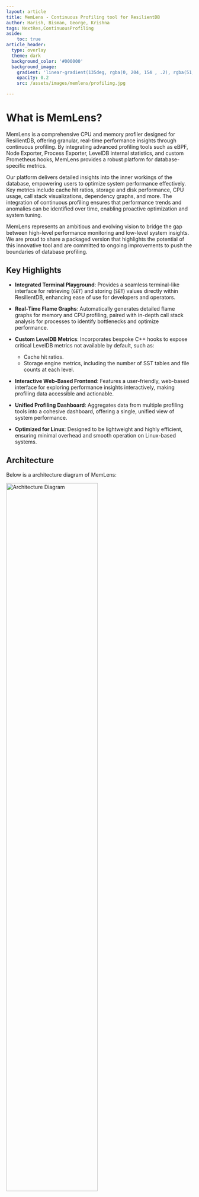 ```yaml
---
layout: article
title: MemLens - Continuous Profiling tool for ResilientDB
author: Harish, Bisman, George, Krishna
tags: NextRes,ContinuousProfiling
aside:
    toc: true
article_header:
  type: overlay
  theme: dark
  background_color: '#000000'
  background_image:
    gradient: 'linear-gradient(135deg, rgba(0, 204, 154 , .2), rgba(51, 154, 154, .2))'
    opacity: 0.2
    src: /assets/images/memlens/profiling.jpg

---
```


# What is MemLens?

MemLens is a comprehensive CPU and memory profiler designed for ResilientDB, offering granular, real-time performance insights through continuous profiling. By integrating advanced profiling tools such as eBPF, Node Exporter, Process Exporter, LevelDB internal statistics, and custom Prometheus hooks, MemLens provides a robust platform for database-specific metrics.

Our platform delivers detailed insights into the inner workings of the database, empowering users to optimize system performance effectively. Key metrics include cache hit ratios, storage and disk performance, CPU usage, call stack visualizations, dependency graphs, and more. The integration of continuous profiling ensures that performance trends and anomalies can be identified over time, enabling proactive optimization and system tuning.

MemLens represents an ambitious and evolving vision to bridge the gap between high-level performance monitoring and low-level system insights. We are proud to share a packaged version that highlights the potential of this innovative tool and are committed to ongoing improvements to push the boundaries of database profiling.

## Key Highlights

- **Integrated Terminal Playground**:
  Provides a seamless terminal-like interface for retrieving (`GET`) and storing (`SET`) values directly within ResilientDB, enhancing ease of use for developers and operators.

- **Real-Time Flame Graphs**:
  Automatically generates detailed flame graphs for memory and CPU profiling, paired with in-depth call stack analysis for processes to identify bottlenecks and optimize performance.

- **Custom LevelDB Metrics**:
  Incorporates bespoke C++ hooks to expose critical LevelDB metrics not available by default, such as:
  - Cache hit ratios.
  - Storage engine metrics, including the number of SST tables and file counts at each level.

- **Interactive Web-Based Frontend**:
  Features a user-friendly, web-based interface for exploring performance insights interactively, making profiling data accessible and actionable.

- **Unified Profiling Dashboard**:
  Aggregates data from multiple profiling tools into a cohesive dashboard, offering a single, unified view of system performance.

- **Optimized for Linux**:
  Designed to be lightweight and highly efficient, ensuring minimal overhead and smooth operation on Linux-based systems.


## Architecture

Below is a architecture diagram of MemLens:

<p>
    <img src="/assets/images/memlens/architecture.jpeg" alt="Architecture Diagram" style="width: 70%"/>
    <br>
    <em>Figure 1. Diagram displaying the architecture of MemLens and how profiling metrics are collected.
    </em>
</p>

The diagram can be broken down as follows. A client request for a particular metric is made by the client to the middleware. This layer acts as a data aggregation platform which collects metrics from the ResDB environment. The various data sources include time series data from `node_exporter`, call stack data from [pyroscope](https://pyroscope.io/), storage engine metrics from hooks integrated into ResDB's CPP source code. ResDB Graphql service is also running to interface GET and SET API calls via HTTP requests.

ResView offers both ways to interact with the ResilientDB architecture, as well as ways to visualize what is occurring in ResilientDB. Users are able to interact with ResilientDB through the application using the transaction forms and "make a replica faulty" buttons. Within the transaction forms, users input the data fields for the transaction they wish to send and press either set or get. Once this transaction is confirmed, it is sent via Axios to the sdk, which verifies the transaction and forwards it to the ReslientDB backend, where it is then processed and executed.

---

## Metrics

### Call Stack Visualization
<p>
    <img src="/assets/images/memlens/flamegraph_get_method.png" alt="Flamegraph Get Method" style="width: 100%"/>
    <br>
    <em>Figure 2. Flamegraph showing Call Stack when a transaction is retrieved
    </em>
</p>
Flamegraph showing the call stack when a Get method is called on ResilientDB's key value store. This graph shows the function caller which is invoked by the ResilientDB-GraphQL service and is serviced at the end by the storage engine which is LevelDB. The storage engine calls the in memory LRU cache to check for cache hits and when not found calls its internal functions to retrieve the key value pair.

### CPU Usage
<p>
    <img src="/assets/images/memlens/cpu_usage.png" alt="CPU Usage Graph" style="width: 100%"/>
    <br>
    <em>Figure 3. Line Graph showing showing CPU usage of ResDB KV Service over a period of 6 hours
    </em>
</p>
Linegraph showing the CPU usage of ResDB's KV Service over a period of 6 hours. This data is collected from [process-exporter](https://github.com/ncabatoff/process-exporter) which is used to profile individual processes and export metrics through prometheus. We run `process-exporter` as `systemd` process to ensure persistent monitoring.

### Storage Engine Metrics
<p>
    <img src="/assets/images/memlens/storage_engine_metrics.png" alt="Storage Engine Metrics" style="width: 100%"/>
    <br>
    <em>Figure 4. Dashboard showing storage engine metrics.
    </em>
</p>
Dashboard showing storage engine metrics, like cache hit ratio, approximate database size of leveldb, snapshot of process metrics like RSS, number of block reads and number of block writes. Each metric has a information tooltip which can be used to display more information about the metrics.

### Disk Metrics
<p>
    <img src="/assets/images/memlens/disk_metrics.png" alt="Disk Metrics" style="width: 100%"/>
    <br>
    <em>Figure 4. Dashboard showing Disk metrics.
    </em>
</p>
Dashboard showing disk metrics like time spent during IO, disk read and write data, disk IOPS (Input and Output operations per second) and disk average wait time. These metrics are exposed by `node_exporter` and are exporter through prometheus. We run `node_exporter` as `systemd` process to ensure persistent monitoring.

### Dependency Analyzer
<p>
    <img src="/assets/images/memlens/dependency_graph.png" alt="Dependency Graph" style="width: 100%"/>
    <br>
    <em>Figure 5. Dependency Graph for ResDB's KV Service.
    </em>
</p>
Dependency Graph for ResDB's KV Service obtained by running the command `bazel query --notool_deps --noimplicit_deps "deps(//service/kv:kv_service, $(depth))"`. The value of depth can be selected among 2,3 and 4. This generated a deeper dependency graph with links to libraries and other dependent services.


## Data Collection

MemLens uses a data aggregation layer, a thin HTTP service which sits between the Visualizer and the ResDB environment. As the name suggests this aggregation layer collects data from various profiling tools and exposes a single platform for the frontend to request data. We chose this architecture as it would allows us to scale this system by introducing time series databases in the future to collect data over a period of time and analyze trends and gauge behaviour.

## Data Sources

MemLens leverages a wide range of tools and integrations to provide detailed, real-time performance insights for ResilientDB. By utilizing data from various industry-standard sources, MemLens offers a holistic view of system performance. Below is an overview of the key data sources:

### 1. **LevelDB CPP Hooks**
   - **Purpose**: Provides access to internal statistics and performance metrics of LevelDB.
   - **Integration**: Custom hooks enable MemLens to monitor and profile critical metrics such as:
     - Cache hit/miss ratios.
     - Read/write latencies.
     - Compaction stats and storage utilization.
   - **Benefits**: Delivers database-specific insights that help optimize LevelDB’s storage layer performance.

### 2. **Node Exporter**
   - **Purpose**: Collects hardware and operating system metrics.
   - **Integration**: Node Exporter gathers low-level system data such as:
     - CPU utilization and system load.
     - Memory usage (heap, stack, swap).
     - Disk I/O and network throughput.
   - **Benefits**: Provides a baseline for understanding system resource utilization alongside database performance.

### 3. **Process Exporter**
   - **Purpose**: Monitors resource usage at the process level.
   - **Integration**: Tracks resource usage specific to ResilientDB processes, including:
     - Per-process CPU and memory consumption.
     - Process life cycles and thread usage.
   - **Benefits**: Enables granular profiling of ResilientDB, isolating bottlenecks at the process level.

### 4. **Pyroscope**
   - **Purpose**: Enables continuous profiling for CPU and memory usage.
   - **Integration**: Captures detailed call stacks and resource usage trends over time, including:
     - Hot path identification for CPU-intensive operations.
     - Memory allocation and garbage collection patterns.
   - **Benefits**: Provides a time-series view of performance, enabling developers to pinpoint and resolve inefficiencies effectively.

### 5. **Prometheus**
   - **Purpose**: Collects and queries time-series data.
   - **Integration**: Custom Prometheus hooks gather both standard and database-specific metrics such as:
     - Query execution latencies.
     - Disk write/read performance.
     - Custom database events for fine-grained profiling.
   - **Benefits**: Delivers a unified and extensible monitoring solution, enabling seamless visualization through dashboards like Grafana.

## Demo Video

<!-- <iframe width="100%" height="500px" src="https://youtu.be/LJbUECTEd6k" frameborder="0" allowfullscreen></iframe> -->
{%- include extensions/youtube.html id='LJbUECTEd6k' -%}

# Usage

## Prerequisites

Before running the MemLens application, you need to start kv service on the ResDB backend and the sdk.

### ResilientDB
Git clone the MemLens backend repository, a fork of ResilientDB and follow the instructions to set it up:
```bash
git clone https://github.com/harish876/incubator-resilientdb
```
Setup KV Service:
```bash
./service/tools/kv/server_tools/start_kv_service_monitoring.sh
```

### SDK
Git clone the GraphQL Repository and follow the instructions on the README to set it up:

Install GraphQL:
```bash
git clone https://github.com/ResilientApp/ResilientDB-GraphQL
```
Setup SDK:
```bash
bazel build service/http_server:crow_service_main

bazel-bin/service/http_server/crow_service_main service/tools/config/interface/client.config service/http_server/server_config.config
```

### Middleware
Git clone the MemLens Middleware Repository:

Install MemLens Middleware:
```bash
git clone https://github.com/harish876/MemLens-middleware
```

Setup MemLens Middleware:
```bash
npm install
npm run start
```

###  Monitoring tools
Follow this [link](https://github.com/Bismanpal-Singh/MemLens/blob/main/INSTALLATION.md) to setup prometheus, grafana and a few other monitoring tools used in this application.

With these 3 services running, the MemLens front end can now send aggregate metrics from the middleware.


## Running the MemLens Application

Clone the repo and open in a new folder.

```bash
git clone https://github.com/Bismanpal-Singh/MemLens
npm install
```

Run the below code to start the app and load the script.

```bash
npm run dev
```
## Using the MemLens Application

Once ResView has been started, go to http://localhost:5173

You will see a landing page with a brief description of the project and on scrolling down will see a brief of the PBFT protocol, and a explorer card to access the dashboard.

Once the dashboard page has loaded, it will make an API call to the middleware running on http://localhost:3002 to check if the middleware is active and running. If the middleware is running and all profiling tools are installed then , the dashboard switches to a `Live` mode which fetches live data from the middleare. If no accompanying backend services are running, then the app switches to a `Offline` mode which loads snapshots of data collected by the team. This mode could be used for exploration and familiarising with the interface.

The dashboard has 3 tabs, Memory Tracker, CPU and Bazel Build. The memory tracker loads a playground which is a terminal emulator to `GET` and `SET` values into the KV store. A dashboard card dedicated to storage engine metrics and disk metrics. Each graphical card can be be refreshed which will refresh the data. The CPU tab displays a CPU Line graph which displays a graphical view of CPU usage over a period of time, and a accompanying flamegraph to display the call stack. The line graph can be highlighted into in order to magnify the CPU usage over that specific time window and the flamegraph automatically updates according to the time frame chosen.  The bazel build tab displa a dependency graph showcasing the dependencies for the KV service and a select menu to dynamically change the depth of the graph output and the command run to generate the visualized build data.

# Future Work

1. Package, installation and setup of monitoring tools into a bash script or ansible playbook.
2. Remote setup of MemLens middleware and migrating the current setup to an AWS EC2 instance or Linode.
3. Set up profiling tools on a Raspberry Pi and collect metrics.
4. Development of eBPF profiler from scratch and integrating it into code, instead of using a sandboxed profiling environment.
5. Stabilising metric collection and develop a `remote` mode to push data into InfluxDB to analyze trends.

### Source Code Repositories:
[MemLens Frontend](https://github.com/Bismanpal-Singh/MemLens)
<br>
[MemLens Middleware](https://github.com/harish876/MemLens-middleware)
<br>
[MemLens Backend / ResDB Fork](https://github.com/apache/incubator-resilientdb)
<br>
[ResDB GraphQL](https://github.com/ResilientApp/ResilientDB-GraphQL)

### Slides:
Link to - [Presentation Slides](https://docs.google.com/presentation/d/1dU_16nNGHC5o-ntX5aj_SWO-JTJ4MP1zW-lacOqLzhk/edit?usp=sharing)

### Contributions:
[Harish](https://www.linkedin.com/in/harish-gokul01/):
- Designed the project architecture and proposed innovative feature ideas.
- Integrated profiling tools and developed C++ hooks to export LevelDB statistics, memory metrics, and explored alternatives like integrating an LMDB storage layer.
- Developed a middleware layer to ensure seamless end-to-end connectivity between the monitoring environment and the frontend.
- Implemented frontend features including Flamegraph visualization, the ability to toggle between `Live` and `Offline` modes, and a terminal emulator.
- Created scripts to bootstrap monitoring tools and set up the profiling environment efficiently.
- Authored comprehensive project documentation, estimated timelines, conducted research on existing tools, tested feasibility, and explored ideas that were ultimately not included in the final implementation.
<br>

[Bisman](https://www.linkedin.com/in/bismanpal-singh/):
- Collaborated on designing and conceptualizing the frontend's look and feel, exploring component libraries and frameworks, and testing feature feasibility.
- Designed the UI/UX architecture, including the skeleton, contexts, and pages. Developed the primary PBFT diagram, set up graph component skeletons, and styled the application for cohesive functionality and aesthetics.
- Created and integrated key frontend components such as the Navbar, links, `INFO` tags on graphs, and refresh button functionality. Incorporated `Live` and `Offline` modes seamlessly into the frontend.
- Led the full-stack integration of `Disk Metric` cards, including middleware API development and frontend implementation. Developed reusable components for graph display and utilities for efficient data fetching.
- Architected and managed frontend features, ensuring project milestones were met consistently while maintaining high standards of quality and usability.

[George](https://www.linkedin.com/in/georgy-zaets/):
- Contributed to project ideation, exploring profiling tools and assessing the feasibility of various features.
- Led efforts to expand the project scope, introducing support for additional facets such as running `ResilientDB` on Raspberry Pi.
- Addressed and resolved challenges in setting up `ResilientDB` on Raspberry Pi, including testing multiple Pi versions and stabilizing overheating issues.
- Maintained a project tracker to monitor progress, manage tasks, and ensure timely delivery of milestones.
- Set up comprehensive documentation for GitHub repositories, enabling clear guidance for contributors and maintaining project standards.

[Krishna](https://www.linkedin.com/in/krishna-karthik-97b74b222/):
- Polished the visual design and functionality of the application, including creating a sliding button link for a smoother user experience. Assisted team during the presentation by ensuring the frontend was presentation-ready.
- Supported the development of frontend components, enhancing usability and visual appeal while ensuring seamless integration with the backend.
- Contributed to middleware development to establish efficient communication between the backend monitoring systems and the frontend interface.
- Played a key role in developing features like Bazel build visualization to enhance project debugging and performance monitoring capabilities.
<br>

### Notable Contributions
[Shreya](https://www.linkedin.com/in/shreya-chadha-37249423a/) - For designing the MemLens logo, bringing creativity and a design to the project.
